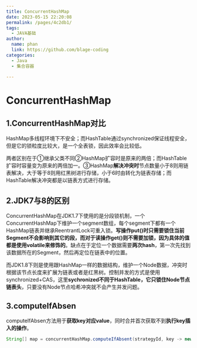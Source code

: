 ```yaml
---
title: ConcurrentHashMap
date: 2023-05-15 22:20:08
permalink: /pages/4c2db1/
tags: 
  - JAVA基础
author: 
  name: phan
  link: https://github.com/blage-coding
categories: 
  - Java
  - 集合容器

---
```

# ConcurrentHashMap

## 1.ConcurrentHashMap对比

HashMap多线程环境下不安全；而HashTable通过synchronized保证线程安全，但是它的锁粒度比较大，是一个全表锁，因此效率会比较低。

两者区别在于①继承父类不同②HashMap扩容时是原来的两倍；而HashTable扩容时容量变为原来的两倍加一。③HashMap**解决冲突时**节点数量小于8则用链表解决，大于等于8则用红黑树进行存储，小于6时由转化为链表存储；而HashTable解决冲突都是以链表方式进行存储。

## 2.JDK7与8的区别

ConcurrentHashMap在JDK1.7下使用的是分段锁机制，一个ConcurrentHashMap下维护一个segment数组，每个segment下都有一个HashMap链表并继承ReentrantLock可重入锁。**写操作put()时只需要锁住当前Segment不会影响到其它的段，而对于读操作get()则不需要加锁，因为具体的值都是使用volatile来修饰的**。缺点在于定位一个数据需要**两次hash**，第一次先找到该数据所在的Segment，然后再定位在链表中的位置。

而JDK1.8下则是使用跟HashMap一样的数据结构，维护一个Node数据，冲突时根据该节点长度来扩展为链表或者是红黑树。控制并发的方式是使用synchronized+CAS，这里**sychronized不同于HashTable，它只锁住Node节点链表头**，只要没有Node节点哈希冲突就不会产生并发问题。

## 3.computeIfAbsen

computeIfAbsen方法用于**获取key对应value**，同时合并首次获取不到**执行key插入的操作**。

```java
String[] map = concurrentHashMap.computeIfAbsent(strategyId, key -> new String[RATE_TUPLE_LENGTH]);
```
